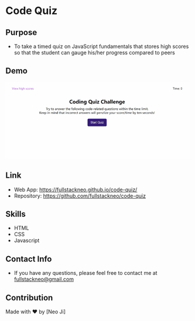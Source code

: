 # Code Quiz

## Purpose

- To take a timed quiz on JavaScript fundamentals that stores high scores so that the student can gauge his/her progress compared to peers

## Demo

![image](https://github.com/fullstackneo/code-quiz/blob/main/screenshots/code-quiz-screenshots.gif)

## Link

- Web App: https://fullstackneo.github.io/code-quiz/
- Repository: https://github.com/fullstackneo/code-quiz

## Skills

- HTML
- CSS
- Javascript

## Contact Info

- If you have any questions, please feel free to contact me at fullstackneo@gmail.com

## Contribution

Made with ❤️ by [Neo Ji]
